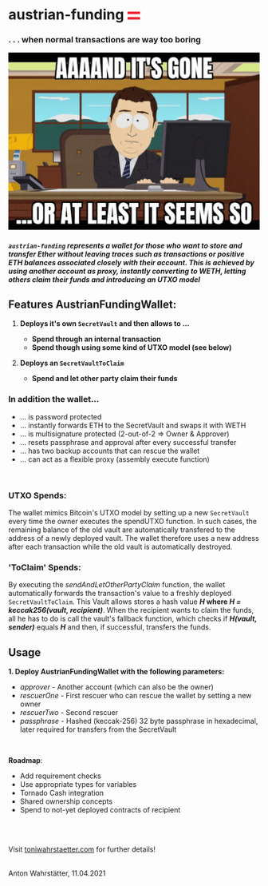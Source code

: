 # austrian-funding ![aut](./static/aut.png)



### . . . when normal transactions are way too boring


![gone](./static/gone.png)

##### *```austrian-funding``` represents a wallet for those who want to store and transfer Ether without leaving traces such as transactions or positive ETH balances associated closely with their account. This is achieved by using another account as proxy, instantly converting to WETH, letting others claim their funds and introducing an UTXO model*




## **Features AustrianFundingWallet**:
1. **Deploys it's own ```SecretVault``` and then allows to ...**
    * **Spend through an internal transaction**
    * **Spend though using some kind of UTXO model (see below)**
    
3. **Deploys an ```SecretVaultToClaim```**
    * **Spend and let other party claim their funds**



### **In addition the wallet...**
* ... is password protected
* ... instantly forwards ETH to the SecretVault and swaps it with WETH
* ... is multisignature protected (2-out-of-2 => Owner & Approver)
* ... resets passphrase and approval after every successful transfer
* ... has two backup accounts that can rescue the wallet
* ... can act as a flexible proxy (assembly execute function)

<br/>

### **UTXO Spends**:
The wallet mimics Bitcoin's UTXO model by setting up a new ```SecretVault``` every time the owner executes the spendUTXO function. In such cases, the remaining balance of the old vault are automatically transfered to the address of a newly deployed vault. The wallet therefore uses a new address after each transaction while the old vault is automatically destroyed.



### **'ToClaim' Spends**:
By executing the *sendAndLetOtherPartyClaim* function, the wallet automatically forwards the transaction's value to a freshly deployed ```SecretVaultToClaim```. 
This Vault allows stores a hash value ***H* where *H = keccak256(vault, recipient)***. When the recipient wants to claim the funds, all he has to do is call the vault's fallback function, which checks if ***H(vault, sender)*** equals ***H*** and then, if successful, transfers the funds.


## Usage
**1. Deploy AustrianFundingWallet with the following parameters:**
* *approver*   - Another account (which can also be the owner)
* *rescuerOne* - First rescuer who can rescue the wallet by setting a new owner
* *rescuerTwo* - Second rescuer
* *passphrase* - Hashed (keccak-256) 32 byte passphrase in hexadecimal, later required for transfers from the SecretVault

<br/>

**Roadmap**:
* Add requirement checks
* Use appropriate types for variables
* Tornado Cash integration
* Shared ownership concepts
* Spend to not-yet deployed contracts of recipient


<br/><br/>

Visit [toniwahrstaetter.com](https://toniwahrstaetter.com/) for further details!
<br/><br/>

Anton Wahrstätter, 11.04.2021 
